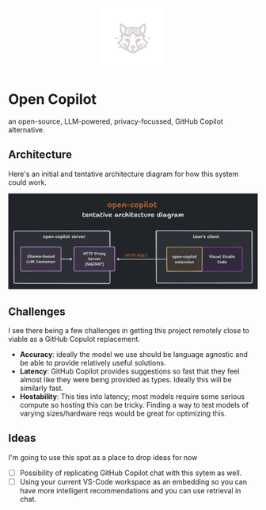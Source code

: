<div align="center">
  <img src="./docs/assets/oc_logo__light.png" width="128px" height="128px" alt="an iconographic fox wearing aviation glasses" />
</div>

# Open Copilot

an open-source, LLM-powered, privacy-focussed, GitHub Copilot alternative.

## Architecture

Here's an initial and tentative architecture diagram for how this system could work.

![an architecture diagram that depicts an open-copilot server with a LLM container, proxied via NGINX connecting to a user's client with VS Code and an open-copilot extension in place](./docs/assets/architecture-v0.1.png)

## Challenges

I see there being a few challenges in getting this project remotely close to viable as a GitHub Copulot replacement.

- **Accuracy**: ideally the model we use should be language agnostic and be able to provide relatively useful solutions. 
- **Latency**: GitHub Copilot provides suggestions so fast that they feel almost like they were being provided as types. Ideally this will be similarly fast. 
- **Hostability**: This ties into latency; most models require some serious compute so hosting this can be tricky. Finding a way to test models of varying sizes/hardware reqs would be great for optimizing this.

## Ideas

I'm going to use this spot as a place to drop ideas for now

- [ ] Possibility of replicating GitHub Copilot chat with this sytem as well.
- [ ] Using your current VS-Code workspace as an embedding so you can have more intelligent recommendations and you can use retrieval in chat.